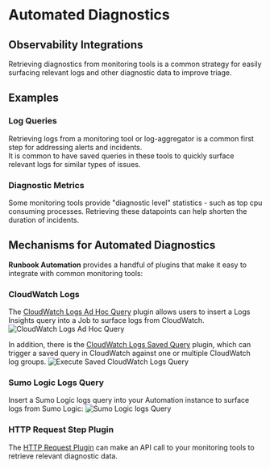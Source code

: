 # Automated Diagnostics

## Observability Integrations
Retrieving diagnostics from monitoring tools is a common strategy for easily surfacing relevant logs and other diagnostic data to improve triage.

## Examples

### Log Queries
Retrieving logs from a monitoring tool or log-aggregator is a common first step for addressing alerts and incidents.  
It is common to have saved queries in these tools to quickly surface relevant logs for similar types of issues.

### Diagnostic Metrics
Some monitoring tools provide "diagnostic level" statistics - such as top cpu consuming processes. Retrieving these datapoints can help shorten the duration of incidents.

## Mechanisms for Automated Diagnostics

**Runbook Automation** provides a handful of plugins that make it easy to integrate with common monitoring tools:

### CloudWatch Logs
The [CloudWatch Logs Ad Hoc Query](/manual/jobs/job-plugins/workflow-steps/aws-cloudwatch#execute-ad-hoc-cloudwatch-logs-query) plugin allows users to insert a Logs Insights query into a Job to surface logs from CloudWatch.
![CloudWatch Logs Ad Hoc Query](/assets/img/aws-cloudwatch-logs-query-string.png)<br>

In addition, there is the [CloudWatch Logs Saved Query](/manual/jobs/job-plugins/workflow-steps/aws-cloudwatch#execute-saved-cloudwatch-logs-query) plugin, which can trigger a saved query in CloudWatch against one or multiple CloudWatch log groups.
![Execute Saved CloudWatch Logs Query](/assets/img/cloudwatch-saved-query-fields.png)

### Sumo Logic Logs Query
Insert a Sumo Logic logs query into your Automation instance to surface logs from Sumo Logic:
![Sumo Logic logs Query](/assets/img/sumo-logic-create-query-example.png)<br>

### HTTP Request Step Plugin
The [HTTP Request Plugin](/manual/jobs/job-plugins/node-steps/builtin.md#http-node-step) can make an API call to your monitoring tools to retrieve relevant diagnostic data.